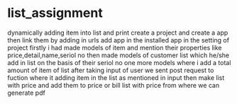 # list_assignment
dynamically adding item into list and print
create a project and create a app then link them by adding in urls 
add app in the installed app in the setting of project
firstly i had made models of item and mention their properties like price,detail,name,seriol no
then made models of customer list which he/she add in list on the basis of their seriol no
one more models where i add a total amount of item of list
after taking input of user we sent post request to fuction where it adding item in the list 
as mentioned in input 
then make list with price and add them to price or bill list with price 
from where we can generate pdf
